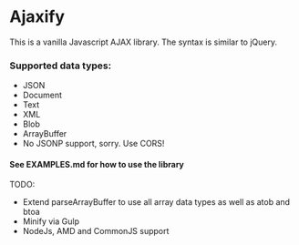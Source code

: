 # Ajaxify

This is a vanilla Javascript AJAX library. The syntax is similar to jQuery.

### Supported data types:

 - JSON
 - Document
 - Text
 - XML
 - Blob
 - ArrayBuffer
 - No JSONP support, sorry. Use CORS!

#### See EXAMPLES.md for how to use the library

TODO:
 - Extend parseArrayBuffer to use all array data types as well as atob and btoa
 - Minify via Gulp
 - NodeJs, AMD and CommonJS support

